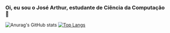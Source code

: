 ### Oi, eu sou o José Arthur, estudante de Ciência da Computação 👋

<!--
**Arthurls7/Arthurls7** is a ✨ _special_ ✨ repository because its `README.md` (this file) appears on your GitHub profile.

Here are some ideas to get you started:

- 🔭 I’m currently working on ...
- 🌱 I’m currently learning ...
- 👯 I’m looking to collaborate on ...
- 🤔 I’m looking for help with ...
- 💬 Ask me about ...
- 📫 How to reach me: ...
- 😄 Pronouns: ...
- ⚡ Fun fact: ...
-->

![Anurag's GitHub stats](https://github-readme-stats.vercel.app/api?username=Arthurls7&count_private=true&theme=cobalt&show_icons=true)
[![Top Langs](https://github-readme-stats.vercel.app/api/top-langs/?username=Arthurls7&theme=cobalt&layout=compact)](https://github.com/anuraghazra/github-readme-stats)
